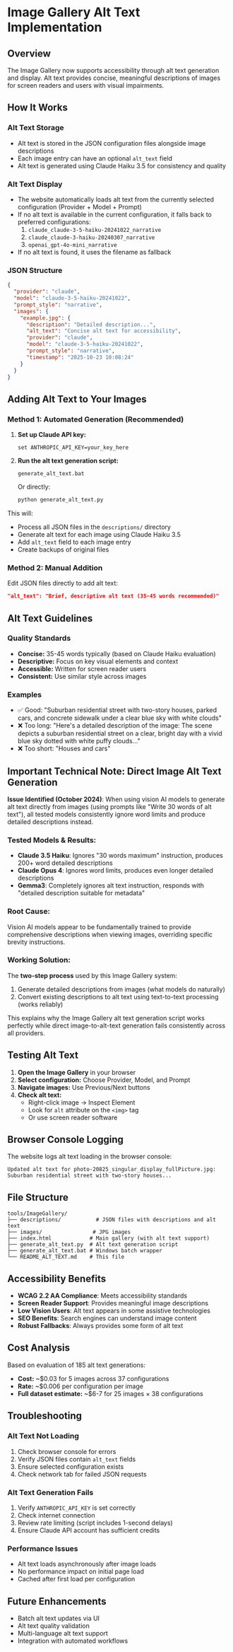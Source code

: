 # Image Gallery Alt Text Implementation

## Overview

The Image Gallery now supports accessibility through alt text generation and display. Alt text provides concise, meaningful descriptions of images for screen readers and users with visual impairments.

## How It Works

### Alt Text Storage
- Alt text is stored in the JSON configuration files alongside image descriptions
- Each image entry can have an optional `alt_text` field
- Alt text is generated using Claude Haiku 3.5 for consistency and quality

### Alt Text Display
- The website automatically loads alt text from the currently selected configuration (Provider + Model + Prompt)
- If no alt text is available in the current configuration, it falls back to preferred configurations:
  1. `claude_claude-3-5-haiku-20241022_narrative`
  2. `claude_claude-3-haiku-20240307_narrative` 
  3. `openai_gpt-4o-mini_narrative`
- If no alt text is found, it uses the filename as fallback

### JSON Structure
```json
{
  "provider": "claude",
  "model": "claude-3-5-haiku-20241022", 
  "prompt_style": "narrative",
  "images": {
    "example.jpg": {
      "description": "Detailed description...",
      "alt_text": "Concise alt text for accessibility",
      "provider": "claude",
      "model": "claude-3-5-haiku-20241022",
      "prompt_style": "narrative",
      "timestamp": "2025-10-23 10:08:24"
    }
  }
}
```

## Adding Alt Text to Your Images

### Method 1: Automated Generation (Recommended)

1. **Set up Claude API key:**
   ```batch
   set ANTHROPIC_API_KEY=your_key_here
   ```

2. **Run the alt text generation script:**
   ```batch
   generate_alt_text.bat
   ```
   Or directly:
   ```bash
   python generate_alt_text.py
   ```

This will:
- Process all JSON files in the `descriptions/` directory
- Generate alt text for each image using Claude Haiku 3.5
- Add `alt_text` field to each image entry
- Create backups of original files

### Method 2: Manual Addition

Edit JSON files directly to add alt text:

```json
"alt_text": "Brief, descriptive alt text (35-45 words recommended)"
```

## Alt Text Guidelines

### Quality Standards
- **Concise:** 35-45 words typically (based on Claude Haiku evaluation)
- **Descriptive:** Focus on key visual elements and context
- **Accessible:** Written for screen reader users
- **Consistent:** Use similar style across images

### Examples
- ✅ Good: "Suburban residential street with two-story houses, parked cars, and concrete sidewalk under a clear blue sky with white clouds"
- ❌ Too long: "Here's a detailed description of the image: The scene depicts a suburban residential street on a clear, bright day with a vivid blue sky dotted with white puffy clouds..."
- ❌ Too short: "Houses and cars"

## Important Technical Note: Direct Image Alt Text Generation

**Issue Identified (October 2024)**: When using vision AI models to generate alt text directly from images (using prompts like "Write 30 words of alt text"), all tested models consistently ignore word limits and produce detailed descriptions instead.

### Tested Models & Results:
- **Claude 3.5 Haiku**: Ignores "30 words maximum" instruction, produces 200+ word detailed descriptions
- **Claude Opus 4**: Ignores word limits, produces even longer detailed descriptions  
- **Gemma3**: Completely ignores alt text instruction, responds with "detailed description suitable for metadata"

### Root Cause:
Vision AI models appear to be fundamentally trained to provide comprehensive descriptions when viewing images, overriding specific brevity instructions.

### Working Solution:
The **two-step process** used by this Image Gallery system:
1. Generate detailed descriptions from images (what models do naturally)
2. Convert existing descriptions to alt text using text-to-text processing (works reliably)

This explains why the Image Gallery alt text generation script works perfectly while direct image-to-alt-text generation fails consistently across all providers.

## Testing Alt Text

1. **Open the Image Gallery** in your browser
2. **Select configuration:** Choose Provider, Model, and Prompt 
3. **Navigate images:** Use Previous/Next buttons
4. **Check alt text:**
   - Right-click image → Inspect Element
   - Look for `alt` attribute on the `<img>` tag
   - Or use screen reader software

## Browser Console Logging

The website logs alt text loading in the browser console:
```
Updated alt text for photo-20825_singular_display_fullPicture.jpg: Suburban residential street with two-story houses...
```

## File Structure

```
tools/ImageGallery/
├── descriptions/           # JSON files with descriptions and alt text
├── images/                # JPG images 
├── index.html            # Main gallery (with alt text support)
├── generate_alt_text.py  # Alt text generation script
├── generate_alt_text.bat # Windows batch wrapper
└── README_ALT_TEXT.md    # This file
```

## Accessibility Benefits

- **WCAG 2.2 AA Compliance**: Meets accessibility standards
- **Screen Reader Support**: Provides meaningful image descriptions
- **Low Vision Users**: Alt text appears in some assistive technologies
- **SEO Benefits**: Search engines can understand image content
- **Robust Fallbacks**: Always provides some form of alt text

## Cost Analysis

Based on evaluation of 185 alt text generations:
- **Cost:** ~$0.03 for 5 images across 37 configurations
- **Rate:** ~$0.006 per configuration per image
- **Full dataset estimate:** ~$6-7 for 25 images × 38 configurations

## Troubleshooting

### Alt Text Not Loading
1. Check browser console for errors
2. Verify JSON files contain `alt_text` fields
3. Ensure selected configuration exists
4. Check network tab for failed JSON requests

### Alt Text Generation Fails
1. Verify `ANTHROPIC_API_KEY` is set correctly
2. Check internet connection
3. Review rate limiting (script includes 1-second delays)
4. Ensure Claude API account has sufficient credits

### Performance Issues
- Alt text loads asynchronously after image loads
- No performance impact on initial page load
- Cached after first load per configuration

## Future Enhancements

- Batch alt text updates via UI
- Alt text quality validation
- Multi-language alt text support
- Integration with automated workflows